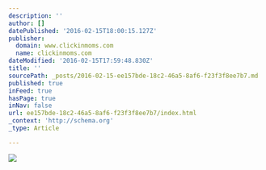 ```yaml
---
description: ''
author: []
datePublished: '2016-02-15T18:00:15.127Z'
publisher:
  domain: www.clickinmoms.com
  name: clickinmoms.com
dateModified: '2016-02-15T17:59:48.830Z'
title: ''
sourcePath: _posts/2016-02-15-ee157bde-18c2-46a5-8af6-f23f3f8ee7b7.md
published: true
inFeed: true
hasPage: true
inNav: false
url: ee157bde-18c2-46a5-8af6-f23f3f8ee7b7/index.html
_context: 'http://schema.org'
_type: Article

---
```

![](http://www.clickinmoms.com/blog/wp-content/uploads/2016/02/100-Photographers-to-Watch-in-2016-presented-by-Clickin-Moms-copy.jpg)